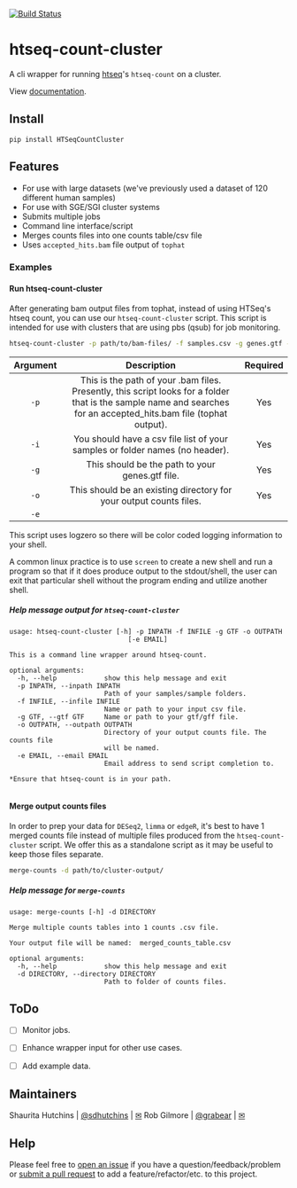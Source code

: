 [![Build Status](https://travis-ci.org/datasnakes/htseq-count-cluster.svg?branch=master)](https://travis-ci.org/datasnakes/htseq-count-cluster)

# htseq-count-cluster

A cli wrapper for running [htseq](https://github.com/simon-anders/htseq)'s `htseq-count` on a cluster.

View [documentation](https://tinyurl.com/yb7kz7zz).

## Install

`pip install HTSeqCountCluster`

## Features

- For use with large datasets (we've previously used a dataset of 120 different human samples)
- For use with SGE/SGI cluster systems
- Submits multiple jobs
- Command line interface/script
- Merges counts files into one counts table/csv file
- Uses `accepted_hits.bam` file output of `tophat`

### Examples

#### Run htseq-count-cluster

After generating bam output files from tophat, instead of using HTSeq's htseq count, you
can use our `htseq-count-cluster` script. This script is intended for use with
clusters that are using pbs (qsub) for job monitoring.

```bash
htseq-count-cluster -p path/to/bam-files/ -f samples.csv -g genes.gtf -o path/to/cluster-output/
```

| Argument |                                                                             Description                                                                             | Required |
|:--------:|:-------------------------------------------------------------------------------------------------------------------------------------------------------------------:|:--------:|
|   `-p`   | This is the path of your .bam files.  Presently, this script looks for a folder that is the sample name and searches for an accepted_hits.bam file (tophat output). |    Yes   |
|   `-i`   |                                                     You should have a csv file list of your samples or folder names (no header).                                                    |    Yes   |
|   `-g`   |                                                           This should be the path to your genes.gtf file.                                                           |    Yes   |
|   `-o`   |                                                  This should be an existing directory for your output counts files.                                                 |    Yes   |
|   `-e`   |

This script uses logzero so there will be color coded logging information to your shell.

A common linux practice is to use `screen` to create a new shell and run a program
so that if it does produce output to the stdout/shell, the user can exit that particular
shell without the program ending and utilize another shell.

##### Help message output for `htseq-count-cluster`

```
usage: htseq-count-cluster [-h] -p INPATH -f INFILE -g GTF -o OUTPATH
                              [-e EMAIL]

This is a command line wrapper around htseq-count.

optional arguments:
  -h, --help            show this help message and exit
  -p INPATH, --inpath INPATH
                        Path of your samples/sample folders.
  -f INFILE, --infile INFILE
                        Name or path to your input csv file.
  -g GTF, --gtf GTF     Name or path to your gtf/gff file.
  -o OUTPATH, --outpath OUTPATH
                        Directory of your output counts file. The counts file
                        will be named.
  -e EMAIL, --email EMAIL
                        Email address to send script completion to.

*Ensure that htseq-count is in your path.


```


#### Merge output counts files

In order to prep your data for `DESeq2`, `limma` or `edgeR`, it's best to have 1 merged
counts file instead of multiple files produced from the `htseq-count-cluster` script. We offer this
as a standalone script as it may be useful to keep those files separate.

```bash
merge-counts -d path/to/cluster-output/
```

##### Help message for `merge-counts`

```
usage: merge-counts [-h] -d DIRECTORY

Merge multiple counts tables into 1 counts .csv file.

Your output file will be named:  merged_counts_table.csv

optional arguments:
  -h, --help            show this help message and exit
  -d DIRECTORY, --directory DIRECTORY
                        Path to folder of counts files.
```

## ToDo

- [ ] Monitor jobs.
- [ ] Enhance wrapper input for other use cases.
- [ ] Add example data.


## Maintainers

Shaurita Hutchins | [@sdhutchins](https://github.com/sdhutchins) | [✉](mailto:sdhutchins@outlook.com)
Rob Gilmore | [@grabear](https://github.com/grabear) | [✉](mailto:robgilmore127@gmail.com)


## Help

Please feel free to [open an issue](https://github.com/datasnakes/htseq-count-cluster/issues/new) if you have a question/feedback/problem
or [submit a pull request](https://github.com/datasnakes/htseq-count-cluster/compare) to add a feature/refactor/etc. to this project.
